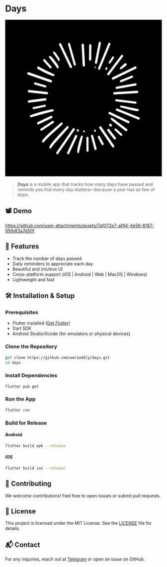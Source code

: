 # Days

<p align="center">
  <img src="/assets/images/logo/logo.png" />
</p>

> **Days** is a mobile app that tracks how many days have passed and reminds you that every day matters—because a year has so few of them.

## 📽 Demo

https://github.com/user-attachments/assets/7af072e7-af94-4e56-8187-95fb83a7d50f

## 🚀 Features
- Track the number of days passed
- Daily reminders to appreciate each day
- Beautiful and intuitive UI
- Cross-platform support (iOS | Android | Web | MacOS | Windows)
- Lightweight and fast

<!-- ## 📥 Download

 [![Download on the App Store](https://your-badge-url.com/app-store.svg)](https://apps.apple.com/your-app)
 [![Get it on Google Play](https://your-badge-url.com/google-play.svg)](https://play.google.com/store/apps/details?id=your.app) -->

## 🛠 Installation & Setup

### Prerequisites
- Flutter installed ([Get Flutter](https://flutter.dev/docs/get-started/install))
- Dart SDK
- Android Studio/Xcode (for emulators or physical devices)

### Clone the Repository
```sh
git clone https://github.com/warioddly/days.git
cd days
```

### Install Dependencies
```sh
flutter pub get
```

### Run the App
```sh
flutter run
```

### Build for Release
#### Android
```sh
flutter build apk --release
```
#### iOS
```sh
flutter build ios --release
```

## 🤝 Contributing
We welcome contributions! Feel free to open issues or submit pull requests.

## 📜 License
This project is licensed under the MIT License. See the [LICENSE](LICENSE) file for details.

## 📬 Contact
For any inquiries, reach out at [Telegram](https://t.me/warioddly) or open an issue on GitHub.

